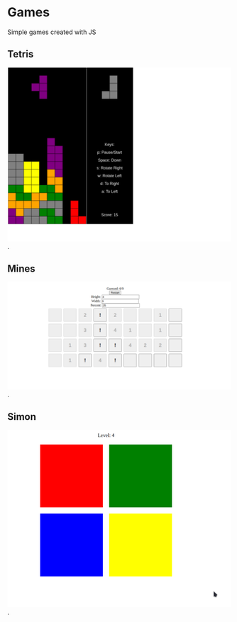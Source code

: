 # Games
Simple games created with JS

## Tetris

![Tetris](./tetris/tetris.jpg).

## Mines
![Mines](./mines/mines.png).

## Simon

![Simon](./simon/simon.png).
